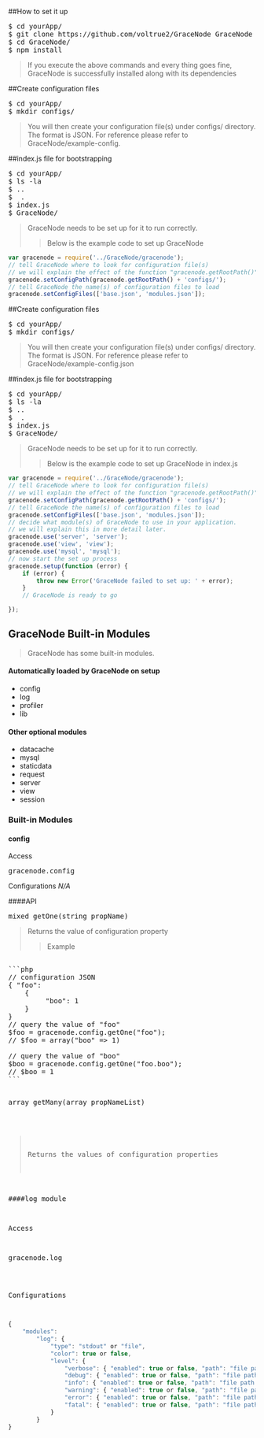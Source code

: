 ##How to set it up
<pre>
$ cd yourApp/
$ git clone https://github.com/voltrue2/GraceNode GraceNode
$ cd GraceNode/
$ npm install
</pre>

> If you execute the above commands and every thing goes fine, GraceNode is successfully installed along with its dependencies

##Create configuration files
<pre>
$ cd yourApp/
$ mkdir configs/
</pre>
> You will then create your configuration file(s) under configs/ directory. The format is JSON. For reference please refer to GraceNode/example-config.

##index.js file for bootstrapping
<pre>
$ cd yourApp/
$ ls -la
$ ..
$  .
$ index.js
$ GraceNode/
</pre>

> GraceNode needs to be set up for it to run correctly.
>> Below is the example code to set up GraceNode

```javascript
var gracenode = require('../GraceNode/gracenode');
// tell GraceNode where to look for configuration file(s)
// we will explain the effect of the function "gracenode.getRootPath()" later.
gracenode.setConfigPath(gracenode.getRootPath() + 'configs/');
// tell GraceNode the name(s) of configuration files to load
gracenode.setConfigFiles(['base.json', 'modules.json']);
```

##Create configuration files
<pre>
$ cd yourApp/
$ mkdir configs/
</pre>
> You will then create your configuration file(s) under configs/ directory. The format is JSON. For reference please refer to GraceNode/example-config.json

##index.js file for bootstrapping
<pre>
$ cd yourApp/
$ ls -la
$ ..
$  .
$ index.js
$ GraceNode/
</pre>
> GraceNode needs to be set up for it to run correctly.
>> Below is the example code to set up GraceNode in index.js

```javascript
var gracenode = require('../GraceNode/gracenode');
// tell GraceNode where to look for configuration file(s)
// we will explain the effect of the function "gracenode.getRootPath()" later.
gracenode.setConfigPath(gracenode.getRootPath() + 'configs/');
// tell GraceNode the name(s) of configuration files to load
gracenode.setConfigFiles(['base.json', 'modules.json']);
// decide what module(s) of GraceNode to use in your application.
// we will explain this in more detail later.
gracenode.use('server', 'server');
gracenode.use('view', 'view');
gracenode.use('mysql', 'mysql');
// now start the set up process
gracenode.setup(function (error) {
    if (error) {
        throw new Error('GraceNode failed to set up: ' + error);
    }
    // GraceNode is ready to go

});
```

## GraceNode Built-in Modules
> GraceNode has some built-in modules.

#### Automatically loaded by GraceNode on setup
- config
- log
- profiler
- lib

#### Other optional modules
- datacache
- mysql
- staticdata
- request
- server
- view
- session

### Built-in Modules

#### config 

Access
<pre>
gracenode.config
</pre>

Configurations
*N/A*

####API

<pre>
mixed getOne(string propName)
</pre>
> Returns the value of configuration property
>> Example
<pre>

```php
// configuration JSON
{ "foo": 
    { 
         "boo": 1
    }
}
// query the value of "foo"
$foo = gracenode.config.getOne("foo");
// $foo = array("boo" => 1)

// query the value of "boo"
$boo = gracenode.config.getOne("foo.boo");
// $boo = 1
```

<pre>
array getMany(array propNameList)
</pre>
> Returns the values of configuration properties

####log module

Access
<pre>
gracenode.log
</pre>

Configurations
```javascript
{
	"modules":
		"log": {
			"type": "stdout" or "file",
			"color": true or false,
			"level": {
				"verbose": { "enabled": true or false, "path": "file path for the log file to be written (required if type is "file")" },
				"debug": { "enabled": true or false, "path": "file path for the log file to be written (required if type is "file")" },
				"info": { "enabled": true or false, "path": "file path for the log file to be written (required if type is "file")" },
				"warning": { "enabled": true or false, "path": "file path for the log file to be written (required if type is "file")" },
				"error": { "enabled": true or false, "path": "file path for the log file to be written (required if type is "file")" },
				"fatal": { "enabled": true or false, "path": "file path for the log file to be written (required if type is "file")" }
			}
		}
}
```
